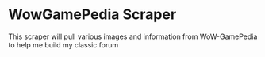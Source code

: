 # WowGamePedia Scraper
This scraper will pull various images and information from WoW-GamePedia to help me build my classic forum
